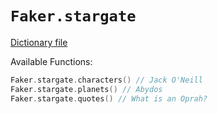 # `Faker.stargate`

[Dictionary file](../src/main/resources/locales/en/stargate.yml)

Available Functions:  
```kotlin
Faker.stargate.characters() // Jack O'Neill
Faker.stargate.planets() // Abydos
Faker.stargate.quotes() // What is an Oprah?
```
